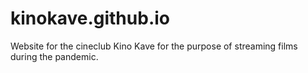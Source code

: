 # kinokave.github.io

Website for the cineclub Kino Kave for the purpose of streaming films during the pandemic.

